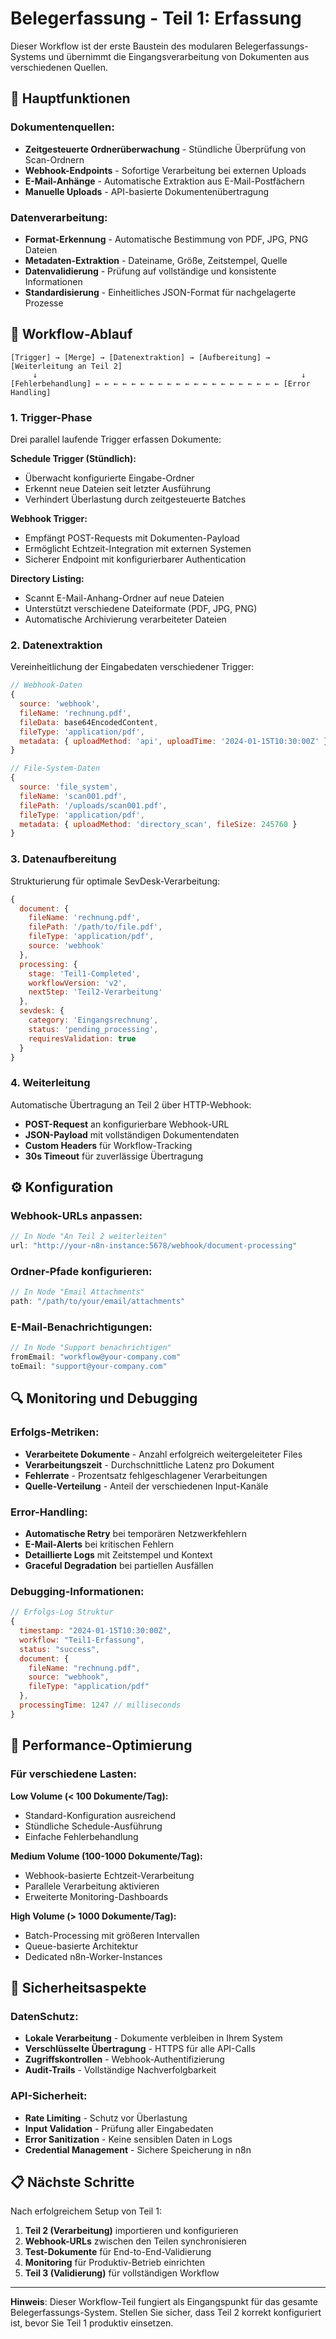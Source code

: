 # Belegerfassung - Teil 1: Erfassung

Dieser Workflow ist der erste Baustein des modularen Belegerfassungs-Systems und übernimmt die Eingangsverarbeitung von Dokumenten aus verschiedenen Quellen.

## 🎯 **Hauptfunktionen**

### **Dokumentenquellen:**
- **Zeitgesteuerte Ordnerüberwachung** - Stündliche Überprüfung von Scan-Ordnern
- **Webhook-Endpoints** - Sofortige Verarbeitung bei externen Uploads
- **E-Mail-Anhänge** - Automatische Extraktion aus E-Mail-Postfächern
- **Manuelle Uploads** - API-basierte Dokumentenübertragung

### **Datenverarbeitung:**
- **Format-Erkennung** - Automatische Bestimmung von PDF, JPG, PNG Dateien
- **Metadaten-Extraktion** - Dateiname, Größe, Zeitstempel, Quelle
- **Datenvalidierung** - Prüfung auf vollständige und konsistente Informationen
- **Standardisierung** - Einheitliches JSON-Format für nachgelagerte Prozesse

## 🔄 **Workflow-Ablauf**

```
[Trigger] → [Merge] → [Datenextraktion] → [Aufbereitung] → [Weiterleitung an Teil 2]
     ↓                                                           ↓
[Fehlerbehandlung] ← ← ← ← ← ← ← ← ← ← ← ← ← ← ← ← ← ← ← ← ← [Error Handling]
```

### **1. Trigger-Phase**
Drei parallel laufende Trigger erfassen Dokumente:

**Schedule Trigger (Stündlich):**
- Überwacht konfigurierte Eingabe-Ordner
- Erkennt neue Dateien seit letzter Ausführung
- Verhindert Überlastung durch zeitgesteuerte Batches

**Webhook Trigger:**
- Empfängt POST-Requests mit Dokumenten-Payload
- Ermöglicht Echtzeit-Integration mit externen Systemen
- Sicherer Endpoint mit konfigurierbarer Authentication

**Directory Listing:**
- Scannt E-Mail-Anhang-Ordner auf neue Dateien
- Unterstützt verschiedene Dateiformate (PDF, JPG, PNG)
- Automatische Archivierung verarbeiteter Dateien

### **2. Datenextraktion**
Vereinheitlichung der Eingabedaten verschiedener Trigger:

```javascript
// Webhook-Daten
{
  source: 'webhook',
  fileName: 'rechnung.pdf',
  fileData: base64EncodedContent,
  fileType: 'application/pdf',
  metadata: { uploadMethod: 'api', uploadTime: '2024-01-15T10:30:00Z' }
}

// File-System-Daten  
{
  source: 'file_system',
  fileName: 'scan001.pdf',
  filePath: '/uploads/scan001.pdf',
  fileType: 'application/pdf',
  metadata: { uploadMethod: 'directory_scan', fileSize: 245760 }
}
```

### **3. Datenaufbereitung**
Strukturierung für optimale SevDesk-Verarbeitung:

```javascript
{
  document: {
    fileName: 'rechnung.pdf',
    filePath: '/path/to/file.pdf',
    fileType: 'application/pdf',
    source: 'webhook'
  },
  processing: {
    stage: 'Teil1-Completed',
    workflowVersion: 'v2',
    nextStep: 'Teil2-Verarbeitung'
  },
  sevdesk: {
    category: 'Eingangsrechnung',
    status: 'pending_processing',
    requiresValidation: true
  }
}
```

### **4. Weiterleitung**
Automatische Übertragung an Teil 2 über HTTP-Webhook:

- **POST-Request** an konfigurierbare Webhook-URL
- **JSON-Payload** mit vollständigen Dokumentendaten  
- **Custom Headers** für Workflow-Tracking
- **30s Timeout** für zuverlässige Übertragung

## ⚙️ **Konfiguration**

### **Webhook-URLs anpassen:**
```javascript
// In Node "An Teil 2 weiterleiten"
url: "http://your-n8n-instance:5678/webhook/document-processing"
```

### **Ordner-Pfade konfigurieren:**
```javascript
// In Node "Email Attachments"  
path: "/path/to/your/email/attachments"
```

### **E-Mail-Benachrichtigungen:**
```javascript
// In Node "Support benachrichtigen"
fromEmail: "workflow@your-company.com"
toEmail: "support@your-company.com"
```

## 🔍 **Monitoring und Debugging**

### **Erfolgs-Metriken:**
- **Verarbeitete Dokumente** - Anzahl erfolgreich weitergeleiteter Files
- **Verarbeitungszeit** - Durchschnittliche Latenz pro Dokument
- **Fehlerrate** - Prozentsatz fehlgeschlagener Verarbeitungen
- **Quelle-Verteilung** - Anteil der verschiedenen Input-Kanäle

### **Error-Handling:**
- **Automatische Retry** bei temporären Netzwerkfehlern
- **E-Mail-Alerts** bei kritischen Fehlern
- **Detaillierte Logs** mit Zeitstempel und Kontext
- **Graceful Degradation** bei partiellen Ausfällen

### **Debugging-Informationen:**
```javascript
// Erfolgs-Log Struktur
{
  timestamp: "2024-01-15T10:30:00Z",
  workflow: "Teil1-Erfassung", 
  status: "success",
  document: {
    fileName: "rechnung.pdf",
    source: "webhook",
    fileType: "application/pdf"
  },
  processingTime: 1247 // milliseconds
}
```

## 🚀 **Performance-Optimierung**

### **Für verschiedene Lasten:**

**Low Volume (< 100 Dokumente/Tag):**
- Standard-Konfiguration ausreichend
- Stündliche Schedule-Ausführung
- Einfache Fehlerbehandlung

**Medium Volume (100-1000 Dokumente/Tag):**
- Webhook-basierte Echtzeit-Verarbeitung
- Parallele Verarbeitung aktivieren
- Erweiterte Monitoring-Dashboards

**High Volume (> 1000 Dokumente/Tag):**
- Batch-Processing mit größeren Intervallen
- Queue-basierte Architektur
- Dedicated n8n-Worker-Instances

## 🔐 **Sicherheitsaspekte**

### **DatenSchutz:**
- **Lokale Verarbeitung** - Dokumente verbleiben in Ihrem System
- **Verschlüsselte Übertragung** - HTTPS für alle API-Calls
- **Zugriffskontrollen** - Webhook-Authentifizierung
- **Audit-Trails** - Vollständige Nachverfolgbarkeit

### **API-Sicherheit:**
- **Rate Limiting** - Schutz vor Überlastung
- **Input Validation** - Prüfung aller Eingabedaten
- **Error Sanitization** - Keine sensiblen Daten in Logs
- **Credential Management** - Sichere Speicherung in n8n

## 📋 **Nächste Schritte**

Nach erfolgreichem Setup von Teil 1:

1. **Teil 2 (Verarbeitung)** importieren und konfigurieren
2. **Webhook-URLs** zwischen den Teilen synchronisieren  
3. **Test-Dokumente** für End-to-End-Validierung
4. **Monitoring** für Produktiv-Betrieb einrichten
5. **Teil 3 (Validierung)** für vollständigen Workflow

---

**Hinweis**: Dieser Workflow-Teil fungiert als Eingangspunkt für das gesamte Belegerfassungs-System. Stellen Sie sicher, dass Teil 2 korrekt konfiguriert ist, bevor Sie Teil 1 produktiv einsetzen.
